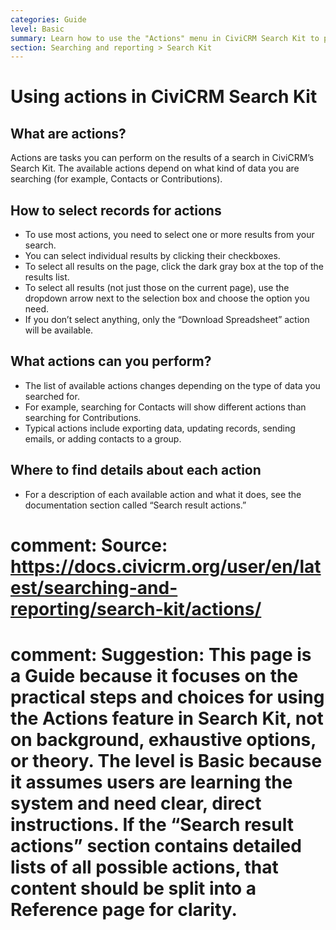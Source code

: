 ```yaml
---
categories: Guide
level: Basic
summary: Learn how to use the "Actions" menu in CiviCRM Search Kit to perform tasks with your search results, such as exporting data or updating records.
section: Searching and reporting > Search Kit
---
```


# Using actions in CiviCRM Search Kit

## What are actions?

Actions are tasks you can perform on the results of a search in CiviCRM’s Search Kit. The available actions depend on what kind of data you are searching (for example, Contacts or Contributions).

## How to select records for actions

- To use most actions, you need to select one or more results from your search.
- You can select individual results by clicking their checkboxes.
- To select all results on the page, click the dark gray box at the top of the results list.
- To select all results (not just those on the current page), use the dropdown arrow next to the selection box and choose the option you need.
- If you don’t select anything, only the “Download Spreadsheet” action will be available.

## What actions can you perform?

- The list of available actions changes depending on the type of data you searched for.
- For example, searching for Contacts will show different actions than searching for Contributions.
- Typical actions include exporting data, updating records, sending emails, or adding contacts to a group.

## Where to find details about each action

- For a description of each available action and what it does, see the documentation section called “Search result actions.”

# comment: Source: https://docs.civicrm.org/user/en/latest/searching-and-reporting/search-kit/actions/
# comment: Suggestion: This page is a Guide because it focuses on the practical steps and choices for using the Actions feature in Search Kit, not on background, exhaustive options, or theory. The level is Basic because it assumes users are learning the system and need clear, direct instructions. If the “Search result actions” section contains detailed lists of all possible actions, that content should be split into a Reference page for clarity.
